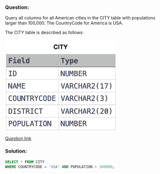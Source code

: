 ### Question:

Query all columns for all American cities in the CITY table with populations larger than 100,000. The CountryCode for America is USA.

The CITY table is described as follows:

![CITY Table](images/1449729804-f21d187d0f-CITY.jpg)

[Question link](https://www.hackerrank.com/challenges/revising-the-select-query/problem)

### Solution:

```sql
SELECT * FROM CITY
WHERE COUNTRYCODE = 'USA' AND POPULATION > 100000;
```
